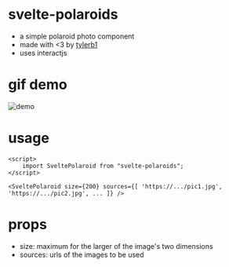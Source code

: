 # svelte-polaroids

- a simple polaroid photo component 
- made with <3 by [tylerb1](https://github.com/tylerb1) 
- uses interactjs

# gif demo

![demo](https://i.imgur.com/DBpx36P.gif)

# usage

```
<script>
	import SveltePolaroid from "svelte-polaroids";
</script>

<SveltePolaroid size={200} sources={[ 'https://.../pic1.jpg', 'https://.../pic2.jpg', ... ]} />
```

# props

- size: maximum for the larger of the image's two dimensions
- sources: urls of the images to be used